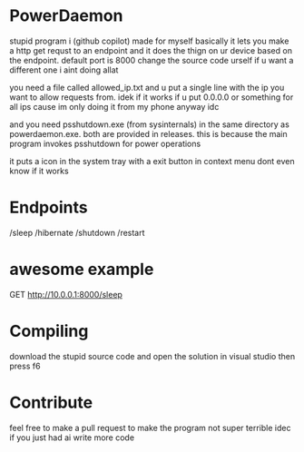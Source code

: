 # PowerDaemon
stupid program i (github copilot) made for myself basically it lets you make a http get requst to an endpoint and it does the thign on ur device based on the endpoint. default port is 8000 change the source code urself if u want a different one i aint doing allat

you need a file called allowed_ip.txt and u put a single line with the ip you want to allow requests from. idek if it works if u put 0.0.0.0 or something for all ips cause im only doing it from my phone anyway idc

and you need psshutdown.exe (from sysinternals) in the same directory as powerdaemon.exe. both are provided in releases. this is because the main program invokes psshutdown for power operations

it puts a icon in the system tray with a exit button in context menu dont even know if it works

# Endpoints
/sleep /hibernate /shutdown /restart

# awesome example
GET http://10.0.0.1:8000/sleep

# Compiling
download the stupid source code and open the solution in visual studio then press f6

# Contribute
feel free to make a pull request to make the program not super terrible idec if you just had ai write more code